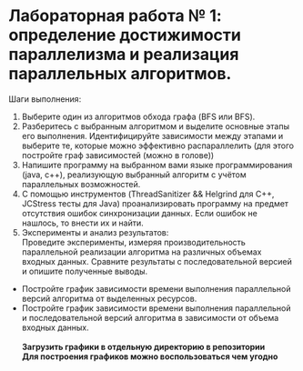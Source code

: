# Лабораторная работа № 1: определение достижимости параллелизма и реализация параллельных алгоритмов.

Шаги выполнения:
1) Выберите один из алгоритмов обхода графа (BFS или BFS).
2) Разберитесь с выбранным алгоритмом и выделите основные этапы его выполнения. Идентифицируйте зависимости между этапами и выберите те, которые можно эффективно распараллелить (для этого постройте граф зависимостей (можно в голове))
3) Напишите программу на выбранном вами языке программирования (java, c++), реализующую выбранный алгоритм с учётом параллельных возможностей.
4) С помощью инструментов (ThreadSanitizer && Helgrind для С++, JCStress тесты для Java) проанализировать программу на предмет отсутствия ошибок синхронизации данных. Если ошибок не нашлось, то внести их и найти.
5) Эксперименты и анализ результатов:\
Проведите эксперименты, измеряя производительность параллельной реализации алгоритма на различных объемах входных данных. Сравните результаты с последовательной версией и опишите полученные выводы.
* Постройте график зависимости времени выполнения параллельной версий алгоритма от выделенных ресурсов.
* Постройте график зависимости времени выполнения параллельной и последовательной версий алгоритма в зависимости от объема входных данных.\
\
**Загрузить графики в отдельную директорию в репозитории** \
**Для построения графиков можно воспользоваться чем угодно**
